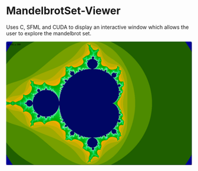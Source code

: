 # MandelbrotSet-Viewer

Uses C, SFML and CUDA to display an interactive window which allows the user to explore the mandelbrot set.

![mandelbrot set](mandelbrot.png "Mandelbrot set Screenshot")
